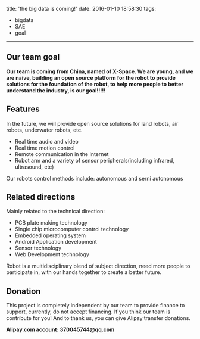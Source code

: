 title: 'the big data is coming!'
date: 2016-01-10 18:58:30
tags:
- bigdata
- SAE
- goal
---

Our team goal
---
**Our team is coming from China, named of X-Space. We are young, and we are naive, building an open source platform for the robot to provide solutions for the foundation of the robot, to help more people to better understand the industry, is our goal!!!!!**<!--more-->

Features
---
In the future, we will provide open source solutions for land robots, air robots, underwater robots, etc.

* Real time audio and video
* Real time motion control
* Remote communication in the Internet
* Robot arm and a variety of sensor peripherals(including infrared, ultrasound, etc)

Our robots control methods include: autonomous and serni autonomous

Related directions
---
Mainly related to the technical direction:

* PCB plate making technology
* Single chip microcomputer control technology
* Embedded operating system
* Android Application development
* Sensor technology
* Web Development technology

Robot is a multidisciplinary blend of subject direction, need more people to participate in, with our hands together to create a better future.

Donation
---
This project is completely independent by our team to provide finance to support, currently, do not accept financing. If you think our team is contribute for you! And to thank us, you can give Alipay transfer donations.

**Alipay.com account: 370045744@qq.com**